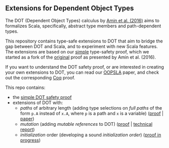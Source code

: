 Extensions for Dependent Object Types
-------------------------------------

The DOT (Dependent Object Types) calculus by [Amin et al. (2016)](http://infoscience.epfl.ch/record/215280/files/paper_1.pdf) aims to formalizes Scala, specifically, abstract type members and path-dependent types.

This repository contains type-safe extensions to DOT that aim to bridge the gap between DOT and Scala, and to experiment with new Scala features. The extensions are based on our [simple](https://github.com/amaurremi/dot-calculus/tree/master/src/simple-proof) type-safety proof, which we started as a fork of the [original](https://github.com/samuelgruetter/dot-calculus) proof as presented by Amin et al. (2016).

If you want to understand the DOT safety proof, or are interested in creating your own extensions to DOT, you can read our [OOPSLA](http://mrapoport.com/publ/simple-dot-proof.pdf) paper, and check out the corresponding [Coq](https://github.com/amaurremi/dot-calculus/tree/master/src/simple-proof) proof.

This repo contains:
- the [simple DOT safety proof](https://github.com/amaurremi/dot-calculus/tree/master/src/simple-proof)
- extensions of DOT with:
  * *paths* of arbitrary length (adding type selections on _full paths_ of the form `p.A` instead of `x.A`, where `p` is a path and `x` is a variable)
  ([proof](https://github.com/amaurremi/dot-calculus/tree/master/src/extensions/paths)
  | [paper](https://mrapoport.com/publ/pdot.pdf))
  * *mutation* (adding _mutable references_ to DOT)
  ([proof](https://github.com/amaurremi/dot-calculus/tree/master/src/extensions/mutation) | [technical report](https://arxiv.org/abs/1611.07610))
  * *initialization* order (developing a sound _initialization order_)
  ([proof in progress](https://github.com/amaurremi/dot-calculus/tree/master/src/extensions/initialization))
